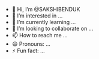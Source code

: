 - 👋 Hi, I’m @SAKSHIBENDUK
- 👀 I’m interested in ...
- 🌱 I’m currently learning ...
- 💞️ I’m looking to collaborate on ...
- 📫 How to reach me ...
- 😄 Pronouns: ...
- ⚡ Fun fact: ...

<!---
SAKSHIBENDUK/SAKSHIBENDUK is a ✨ special ✨ repository because its `README.md` (this file) appears on your GitHub profile.
You can click the Preview link to take a look at your changes.
--->
